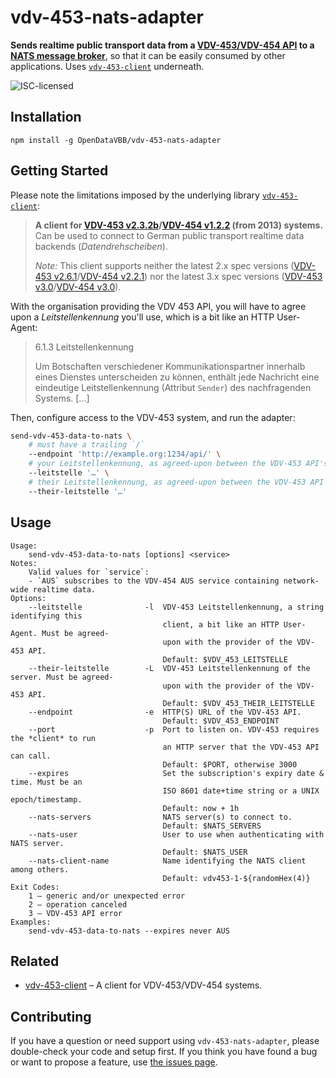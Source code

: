 # vdv-453-nats-adapter

**Sends realtime public transport data from a [VDV-453/VDV-454 API](https://www.vdv.de/i-d-s-downloads.aspx) to a [NATS message broker](https://docs.nats.io/)**, so that it can be easily consumed by other applications. Uses [`vdv-453-client`](https://github.com/OpenDataVBB/vdv-453-client) underneath.

![ISC-licensed](https://img.shields.io/github/license/OpenDataVBB/vdv-453-nats-adapter.svg)


## Installation

```shell
npm install -g OpenDataVBB/vdv-453-nats-adapter
```


## Getting Started

Please note the limitations imposed by the underlying library [`vdv-453-client`](https://github.com/OpenDataVBB/vdv-453-client):

> **A client for [VDV-453 v2.3.2b](https://web.archive.org/web/20231208122259/https://www.vdv.de/453v2.3.2-sds.pdf.pdfx?forced=false)/[VDV-454 v1.2.2](https://web.archive.org/web/20231208122259/https://www.vdv.de/454v1.2.2-sds.pdf.pdfx?forced=false) (from 2013) systems.** Can be used to connect to German public transport realtime data backends (*Datendrehscheiben*).
> 
> *Note:* This client supports neither the latest 2.x spec versions ([VDV-453 v2.6.1](https://www.vdv.de/vdv-schrift-453-v2.6.1-de.pdfx?forced=true)/[VDV-454 v2.2.1](https://www.vdv.de/454v2.2.1-sd.pdfx?forced=true)) nor the latest 3.x spec versions ([VDV-453 v3.0](https://www.vdv.de/downloads/4337/453v3.0%20SDS/forced)/[VDV-454 v3.0](https://www.vdv.de/downloads/4336/454v3.0%20SDS/forced)).

With the organisation providing the VDV 453 API, you will have to agree upon a *Leitstellenkennung* you'll use, which is a bit like an HTTP User-Agent:

> 6.1.3 Leitstellenkennung
>
> Um Botschaften verschiedener Kommunikationspartner innerhalb eines Dienstes unterscheiden zu können, enthält jede Nachricht eine eindeutige Leitstellenkennung (Attribut `Sender`) des nachfragenden Systems. […]

Then, configure access to the VDV-453 system, and run the adapter:

```bash
send-vdv-453-data-to-nats \
	# must have a trailing `/`
	--endpoint 'http://example.org:1234/api/' \
	# your Leitstellenkennung, as agreed-upon between the VDV-453 API's operator and you
	--leitstelle '…' \
	# their Leitstellenkennung, as agreed-upon between the VDV-453 API's operator and you
	--their-leitstelle '…'
```


## Usage

```
Usage:
    send-vdv-453-data-to-nats [options] <service>
Notes:
    Valid values for `service`:
    - `AUS` subscribes to the VDV-454 AUS service containing network-wide realtime data.
Options:
	--leitstelle              -l  VDV-453 Leitstellenkennung, a string identifying this
	                              client, a bit like an HTTP User-Agent. Must be agreed-
	                              upon with the provider of the VDV-453 API.
	                              Default: $VDV_453_LEITSTELLE
	--their-leitstelle        -L  VDV-453 Leitstellenkennung of the server. Must be agreed-
	                              upon with the provider of the VDV-453 API.
	                              Default: $VDV_453_THEIR_LEITSTELLE
	--endpoint                -e  HTTP(S) URL of the VDV-453 API.
	                              Default: $VDV_453_ENDPOINT
	--port                    -p  Port to listen on. VDV-453 requires the *client* to run
	                              an HTTP server that the VDV-453 API can call.
	                              Default: $PORT, otherwise 3000
	--expires                     Set the subscription's expiry date & time. Must be an
	                              ISO 8601 date+time string or a UNIX epoch/timestamp.
	                              Default: now + 1h
	--nats-servers                NATS server(s) to connect to.
	                              Default: $NATS_SERVERS
	--nats-user                   User to use when authenticating with NATS server.
	                              Default: $NATS_USER
	--nats-client-name            Name identifying the NATS client among others.
	                              Default: vdv453-1-${randomHex(4)}
Exit Codes:
	1 – generic and/or unexpected error
	2 – operation canceled
	3 – VDV-453 API error
Examples:
    send-vdv-453-data-to-nats --expires never AUS
```


## Related

- [vdv-453-client](https://github.com/OpenDataVBB/vdv-453-client) – A client for VDV-453/VDV-454 systems.


## Contributing

If you have a question or need support using `vdv-453-nats-adapter`, please double-check your code and setup first. If you think you have found a bug or want to propose a feature, use [the issues page](https://github.com/OpenDataVBB/vdv-453-nats-adapter/issues).
